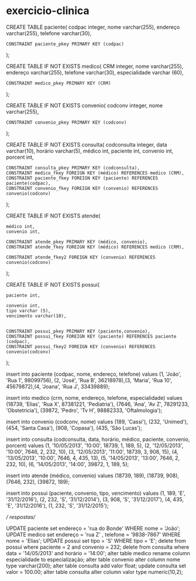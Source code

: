 # exercicio-clinica

CREATE TABLE paciente(
	codpac integer,
	nome varchar(255),
	endereço varchar(255),
	telefone varchar(30),
	
	CONSTRAINT paciente_pkey PRIMARY KEY (codpac)


);

CREATE TABLE IF NOT EXISTS medico(
	CRM integer,
	nome varchar(255),
	endereço varchar(255),
	telefone varchar(30),
	especialidade varchar (60),
	
	CONSTRAINT medico_pkey PRIMARY KEY (CRM)


);

CREATE TABLE IF NOT EXISTS convenio(
	codconv integer,
	nome varchar(255),
	
	
	CONSTRAINT convenio_pkey PRIMARY KEY (codconv)


);

CREATE TABLE IF NOT EXISTS consulta(
	codconsulta integer,
	data varchar(10),
	horário varchar(5),
	médico int,
	paciente int,
	convenio int,
	porcent int,
	
	CONSTRAINT consulta_pkey PRIMARY KEY (codconsulta),
	CONSTRAINT medico_fkey FOREIGN KEY (médico) REFERENCES medico (CRM),
	CONSTRAINT paciente_fkey FOREIGN KEY (paciente) REFERENCES paciente(codpac),
	CONSTRAINT convenio_fkey FOREIGN KEY (convenio) REFERENCES convenio(codconv)
	
);

CREATE TABLE IF NOT EXISTS atende(
	
	médico int,
	convenio int,
	
	CONSTRAINT atende_pkey PRIMARY KEY (médico, convenio),
	CONSTRAINT atende_fkey FOREIGN KEY (médico) REFERENCES medico (CRM),
	
	CONSTRAINT atende_fkey2 FOREIGN KEY (convenio) REFERENCES convenio(codconv)
	
);

CREATE TABLE IF NOT EXISTS possui(
	
	paciente int,
	
	convenio int,
	tipo varchar (5),
	vencimento varchar(10),
	
	
	CONSTRAINT possui_pkey PRIMARY KEY (paciente,convenio),
	CONSTRAINT possui_fkey FOREIGN KEY (paciente) REFERENCES paciente (codpac),
	CONSTRAINT possui_fkey2 FOREIGN KEY (convenio) REFERENCES convenio(codconv)
	
);

insert into paciente (codpac, nome, endereço, telefone) values (1, 'João', 'Rua 1', 98099756),
(2, 'José', 'Rua B', 36218978),(3, 'Maria', 'Rua 10', 45679872),(4, 'Joana', 'Rua J', 33439889);

insert into medico (crm, nome, endereço, telefone, especialidade) values (18739, 'Elias',
'Rua X', 87381221, 'Pediatria'), (7646, 'Ana',
'Av Z', 78291233, 'Obstetricia'), (39872, 'Pedro',
'Tv H', 98882333, 'Oftalmologia');

insert into convenio (codconv, nome) values (189, 'Cassi'),
(232, 'Unimed'),
(454, 'Santa Casa'),
(908, 'Copasa'),
(435, 'São Lucas');
 
 insert into consulta (codconsulta, data, horário, médico, paciente, convenio, porcent) 
values (1, '10/05/2013', '10:00', 18739, 1, 189, 5),
(2, '12/05/2013', '10:00', 7646, 2, 232, 10),
(3, '12/05/2013', '11:00', 18739, 3, 908, 15),
(4, '13/05/2013', '10:00', 7646, 4, 435, 13),
(5, '14/05/2013', '13:00', 7646, 2, 232, 10),
(6, '14/05/2013', '14:00', 39872, 1, 189, 5);

insert into atende (médico, convenio) values (18739, 189),
(18739, 908),
(7646, 232),
(39872, 189);

insert into possui (paciente, convenio, tipo, vencimento) values (1, 189, 'E', '31/12/2016'),
(2, 232, 'S', '31/12/2014'),
(3, 908, 'S', '31/12/2017'),
(4, 435, 'E', '31/12/2016'),
(1, 232, 'S', '31/12/2015');

*/ respostas/*

UPDATE paciente set endereço = 'rua do Bonde' WHERE nome = 'João'; 
UPDATE medico set endereço = 'rua Z' , telefone = '9838-7867' WHERE nome = 'Elias'; 
UPDATE possui set tipo = 'S' WHERE tipo = 'E';
delete from possui where paciente = 2 and convenio = 232;
delete from consulta where data = '14/05/2013' and horário = '14:00';
alter table medico rename column especialidade to especialização;
alter table convenio alter column nome type varchar(200);
alter table consulta add valor float;
update consulta set valor = 100.00;
alter table consulta alter column valor type numeric(10,2);
